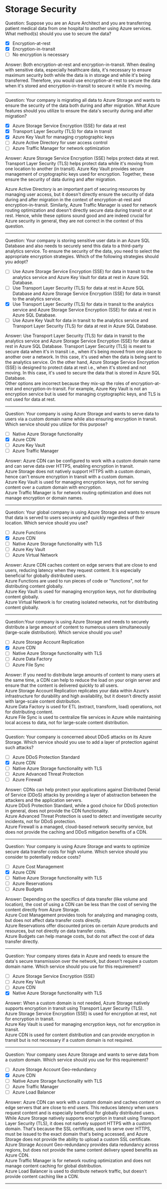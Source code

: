 # Storage Security

Question: Suppose you are an Azure Architect and you are transferring patient medical data from one hospital to another using Azure services. What method(s) should you use to secure the data?

- [x] Encryption-at-rest
- [x] Encryption-in-transit
- [ ] No encryption is necessary

Answer: Both encryption-at-rest and encryption-in-transit. When dealing with sensitive data, especially healthcare data, it's necessary to ensure maximum security both while the data is in storage and while it's being transferred. Therefore, you would use encryption-at-rest to secure the data when it's stored and encryption-in-transit to secure it while it's moving.

---

Question: Your company is migrating all data to Azure Storage and wants to ensure the security of the data both during and after migration. What Azure features should you utilize to ensure the data's security during and after migration?

- [x] Azure Storage Service Encryption (SSE) for data at rest
- [x] Transport Layer Security (TLS) for data in transit
- [x] Azure Key Vault for managing cryptographic keys
- [ ] Azure Active Directory for user access control
- [ ] Azure Traffic Manager for network optimization

Answer: Azure Storage Service Encryption (SSE) helps protect data at rest. Transport Layer Security (TLS) helps protect data while it's moving from one location to another (in transit). Azure Key Vault provides secure management of cryptographic keys used for encryption. Together, these ensure the security of data during and after migration.

Azure Active Directory is an important part of securing resources by managing user access, but it doesn't directly ensure the security of data during and after migration in the context of encryption-at-rest and encryption-in-transit. Similarly, Azure Traffic Manager is used for network routing optimization and doesn't directly secure data during transit or at rest. Hence, while these options sound good and are indeed crucial for Azure security in general, they are not correct in the context of this question.

---

Question: Your company is storing sensitive user data in an Azure SQL Database and also needs to securely send this data to a third-party analytics service. To ensure the security of the data, you need to select the appropriate encryption strategies. Which of the following strategies should you adopt?

- [ ] Use Azure Storage Service Encryption (SSE) for data in transit to the analytics service and Azure Key Vault for data at rest in Azure SQL Database.
- [ ] Use Transport Layer Security (TLS) for data at rest in Azure SQL Database and Azure Storage Service Encryption (SSE) for data in transit to the analytics service.
- [x] Use Transport Layer Security (TLS) for data in transit to the analytics service and Azure Storage Service Encryption (SSE) for data at rest in Azure SQL Database.
- [ ] Use Azure Key Vault for data in transit to the analytics service and Transport Layer Security (TLS) for data at rest in Azure SQL Database.

Answer: Use Transport Layer Security (TLS) for data in transit to the analytics service and Azure Storage Service Encryption (SSE) for data at rest in Azure SQL Database. Transport Layer Security (TLS) is meant to secure data when it's in transit i.e., when it's being moved from one place to another over a network. In this case, it's used when the data is being sent to the analytics service. On the other hand, Azure Storage Service Encryption (SSE) is designed to protect data at rest i.e., when it's stored and not moving. In this case, it's used to secure the data that is stored in Azure SQL Database.  
Other options are incorrect because they mix-up the roles of encryption-at-rest and encryption-in-transit. For example, Azure Key Vault is not an encryption service but is used for managing cryptographic keys, and TLS is not used for data at rest.

---

Question: Your company is using Azure Storage and wants to serve data to users via a custom domain name while also ensuring encryption in transit. Which service should you utilize for this purpose?

- [ ] Native Azure Storage functionality
- [x] Azure CDN
- [ ] Azure Key Vault
- [ ] Azure Traffic Manager

Answer: Azure CDN can be configured to work with a custom domain name and can serve data over HTTPS, enabling encryption in transit.  
Azure Storage does not natively support HTTPS with a custom domain, hence can't ensure encryption in transit with a custom domain.  
Azure Key Vault is used for managing encryption keys, not for serving content over a custom domain with encryption.  
Azure Traffic Manager is for network routing optimization and does not manage encryption or domain names.

---

Question: Your global company is using Azure Storage and wants to ensure that data is served to users secureky and quickly regardless of their location. Which service should you use?

- [ ] Azure Functions
- [x] Azure CDN
- [ ] Native Azure Storage functionality with TLS
- [ ] Azure Key Vault
- [ ] Azure Virtual Network

Answer: Azure CDN caches content on edge servers that are close to end users, reducing latency when they request content. It is especially beneficial for globally distributed users.  
Azure Functions are used to run pieces of code or "functions", not for distributing content globally.  
Azure Key Vault is used for managing encryption keys, not for distributing content globally.  
Azure Virtual Network is for creating isolated networks, not for distributing content globally.

---

Question:Your company is using Azure Storage and needs to securely distribute a large amount of content to numerous users simultaneously (large-scale distribution). Which service should you use?

- [ ] Azure Storage Account Replication
- [x] Azure CDN
- [ ] Native Azure Storage functionality with TLS
- [ ] Azure Data Factory
- [ ] Azure File Sync

Answer: If you need to distribute large amounts of content to many users at the same time, a CDN can help to reduce the load on your origin server and ensure that the content is delivered quickly to all users.  
Azure Storage Account Replication replicates your data within Azure's infrastructure for durability and high availability, but it doesn't directly assist with large-scale content distribution.  
Azure Data Factory is used for ETL (extract, transform, load) operations, not for distributing content.  
Azure File Sync is used to centralize file services in Azure while maintaining local access to data, not for large-scale content distribution.

---

Question: Your company is concerned about DDoS attacks on its Azure Storage. Which service should you use to add a layer of protection against such attacks?

- [ ] Azure DDoS Protection Standard
- [x] Azure CDN
- [ ] Native Azure Storage functionality with TLS
- [ ] Azure Advanced Threat Protection
- [ ] Azure Firewall

Answer: CDNs can help protect your applications against Distributed Denial of Service (DDoS) attacks by providing a layer of abstraction between the attackers and the application servers.  
Azure DDoS Protection Standard, while a good choice for DDoS protection in general, does not provide the CDN functionality.  
Azure Advanced Threat Protection is used to detect and investigate security incidents, not for DDoS protection.  
Azure Firewall is a managed, cloud-based network security service, but does not provide the caching and DDoS mitigation benefits of a CDN.

---

Question: Your company is using Azure Storage and wants to optimize secure data transfer costs for high volume. Which service should you consider to potentially reduce costs?

- [ ] Azure Cost Management
- [x] Azure CDN
- [ ] Native Azure Storage functionality with TLS
- [ ] Azure Reservations
- [ ] Azure Budgets

Answer: Depending on the specifics of data transfer (like volume and location), the cost of using a CDN can be less than the cost of serving the content directly from Azure Storage.  
Azure Cost Management provides tools for analyzing and managing costs, but does not affect data transfer costs directly.  
Azure Reservations offer discounted prices on certain Azure products and resources, but not directly on data transfer costs.  
Azure Budgets can help manage costs, but do not affect the cost of data transfer directly.

---

Question: Your company stores data in Azure and needs to ensure the data's secure transmission over the network, but doesn't require a custom domain name. Which service should you use for this requirement?

- [ ] Azure Storage Service Encryption (SSE)
- [ ] Azure Key Vault
- [ ] Azure CDN
- [x] Native Azure Storage functionality with TLS

Answer: When a custom domain is not needed, Azure Storage natively supports encryption in transit using Transport Layer Security (TLS).  
Azure Storage Service Encryption (SSE) is used for encryption at rest, not for encryption in transit.  
Azure Key Vault is used for managing encryption keys, not for encryption in transit.  
Azure CDN is used for content distribution and can provide encryption in transit but is not necessary if a custom domain is not required.

---

Question: Your company uses Azure Storage and wants to serve data from a custom domain. Which service should you use for this requirement?

- [ ] Azure Storage Account Geo-redundancy
- [x] Azure CDN
- [ ] Native Azure Storage functionality with TLS
- [ ] Azure Traffic Manager
- [ ] Azure Load Balancer

Answer: Azure CDN can work with a custom domain and caches content on edge servers that are close to end users. This reduces latency when users request content and is especially beneficial for globally distributed users.  
While Azure Storage natively supports encryption in transit using Transport Layer Security (TLS), it does not natively support HTTPS with a custom domain. That's because the SSL certificate, used to serve over HTTPS, must be issued to the exact domain that's being accessed, and Azure Storage does not provide the ability to upload a custom SSL certificate.
Azure Storage Account Geo-redundancy provides data redundancy across regions, but does not provide the same content delivery speed benefits as Azure CDN.  
Azure Traffic Manager is for network routing optimization and does not manage content caching for global distribution.  
Azure Load Balancer is used to distribute network traffic, but doesn't provide content caching like a CDN.

---

